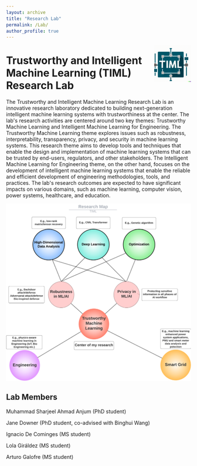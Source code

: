 ```yaml
---
layout: archive
title: "Research Lab"
permalink: /Lab/
author_profile: true
---
```


<img align="right" src="/images/TIML.png" width='100'>


# Trustworthy and Intelligent Machine Learning (TIML) Research Lab

The Trustworthy and Intelligent Machine Learning Research Lab is an innovative research laboratory dedicated to building next-generation intelligent machine learning systems with trustworthiness at the center. The lab's research activities are centered around two key themes: Trustworthy Machine Learning and Intelligent Machine Learning for Engineering. The Trustworthy Machine Learning theme explores issues such as robustness, interpretability, transparency, privacy, and security in machine learning systems. This research theme aims to develop tools and techniques that enable the design and implementation of machine learning systems that can be trusted by end-users, regulators, and other stakeholders. The Intelligent Machine Learning for Engineering theme, on the other hand, focuses on the development of intelligent machine learning systems that enable the reliable and efficient development of engineering methodologies, tools, and practices. The lab's research outcomes are expected to have significant impacts on various domains, such as machine learning, computer vision, power systems, healthcare, and education.
<div  align="center">
<img src='/images/TIML_Research.png' width='800'>
</div>


## Lab Members

Muhammad Sharjeel Ahmad Anjum (PhD student)

Jane Downer (PhD student, co-advised with Binghui Wang)

Ignacio De Cominges (MS student)

Lola Giráldez (MS student)

Arturo Galofre (MS student)

